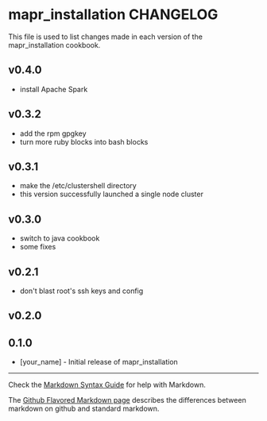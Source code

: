 mapr_installation CHANGELOG
===========================

This file is used to list changes made in each version of the mapr_installation cookbook.

## v0.4.0

* install Apache Spark

## v0.3.2

* add the rpm gpgkey
* turn more ruby blocks into bash blocks

## v0.3.1

* make the /etc/clustershell directory
* this version successfully launched a single node cluster

## v0.3.0

* switch to java cookbook
* some fixes

## v0.2.1

* don't blast root's ssh keys and config


## v0.2.0

0.1.0
-----
- [your_name] - Initial release of mapr_installation

- - -
Check the [Markdown Syntax Guide](http://daringfireball.net/projects/markdown/syntax) for help with Markdown.

The [Github Flavored Markdown page](http://github.github.com/github-flavored-markdown/) describes the differences between markdown on github and standard markdown.
